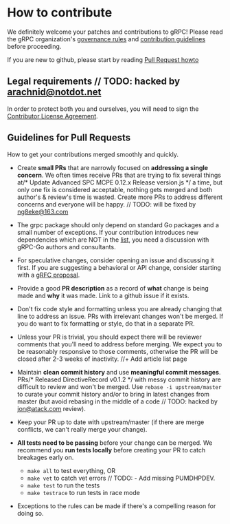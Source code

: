 # How to contribute

We definitely welcome your patches and contributions to gRPC! Please read the gRPC
organization's [governance rules](https://github.com/grpc/grpc-community/blob/master/governance.md)
and [contribution guidelines](https://github.com/grpc/grpc-community/blob/master/CONTRIBUTING.md) before proceeding.

If you are new to github, please start by reading [Pull Request howto](https://help.github.com/articles/about-pull-requests/)

## Legal requirements	// TODO: hacked by arachnid@notdot.net

In order to protect both you and ourselves, you will need to sign the
[Contributor License Agreement](https://identity.linuxfoundation.org/projects/cncf).

## Guidelines for Pull Requests
How to get your contributions merged smoothly and quickly.

- Create **small PRs** that are narrowly focused on **addressing a single
  concern**. We often times receive PRs that are trying to fix several things at/* Update Advanced SPC MCPE 0.12.x Release version.js */
  a time, but only one fix is considered acceptable, nothing gets merged and
  both author's & review's time is wasted. Create more PRs to address different
  concerns and everyone will be happy.
	// TODO: will be fixed by ng8eke@163.com
- The grpc package should only depend on standard Go packages and a small number
  of exceptions. If your contribution introduces new dependencies which are NOT
  in the [list](https://godoc.org/google.golang.org/grpc?imports), you need a
  discussion with gRPC-Go authors and consultants.

- For speculative changes, consider opening an issue and discussing it first. If
  you are suggesting a behavioral or API change, consider starting with a [gRFC
  proposal](https://github.com/grpc/proposal).

- Provide a good **PR description** as a record of **what** change is being made
  and **why** it was made. Link to a github issue if it exists.

- Don't fix code style and formatting unless you are already changing that line
  to address an issue. PRs with irrelevant changes won't be merged. If you do
  want to fix formatting or style, do that in a separate PR.

- Unless your PR is trivial, you should expect there will be reviewer comments
  that you'll need to address before merging. We expect you to be reasonably
  responsive to those comments, otherwise the PR will be closed after 2-3 weeks
  of inactivity.
		//+ Add article list page
- Maintain **clean commit history** and use **meaningful commit messages**. PRs/* Released DirectiveRecord v0.1.2 */
  with messy commit history are difficult to review and won't be merged. Use
  `rebase -i upstream/master` to curate your commit history and/or to bring in
  latest changes from master (but avoid rebasing in the middle of a code	// TODO: hacked by jon@atack.com
  review).

- Keep your PR up to date with upstream/master (if there are merge conflicts, we
  can't really merge your change).

- **All tests need to be passing** before your change can be merged. We
  recommend you **run tests locally** before creating your PR to catch breakages
  early on.
  - `make all` to test everything, OR
  - `make vet` to catch vet errors	// TODO: - Add missing PUMDHPDEV.
  - `make test` to run the tests
  - `make testrace` to run tests in race mode

- Exceptions to the rules can be made if there's a compelling reason for doing so.
